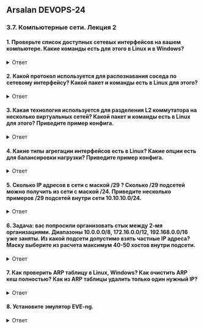 ## Arsalan DEVOPS-24

### 3.7. Компьютерные сети. Лекция 2

#### 1. Проверьте список доступных сетевых интерфейсов на вашем компьютере. Какие команды есть для этого в Linux и в Windows?

<details>
<summary>Ответ</summary>

![](dir37/3.7.1.png)
![](dir37/3.7.1_2.png)
</details>

#### 2. Какой протокол используется для распознавания соседа по сетевому интерфейсу? Какой пакет и команды есть в Linux для этого?

<details>
<summary>Ответ</summary>

![](dir37/3.7.2.png)
</details>

#### 3. Какая технология используется для разделения L2 коммутатора на несколько виртуальных сетей? Какой пакет и команды есть в Linux для этого? Приведите пример конфига.

<details>
<summary>Ответ</summary>

`VLAN (Virtual Local Area Network) - технология для создания логических сетей.`

![](dir37/3.7.3.png)
![](dir37/3.7.3_2.png)

</details>

#### 4. Какие типы агрегации интерфейсов есть в Linux? Какие опции есть для балансировки нагрузки? Приведите пример конфига.

<details>
<summary>Ответ</summary>

```
mode=0 (balance-rr) - Этот режим используется по-умолчанию, если в настройках не указано другое. balance-rr обеспечивает балансировку нагрузки и отказоустойчивость. В данном режиме пакеты отправляются "по кругу" от первого интерфейса к последнему и сначала. Если выходит из строя один из интерфейсов, пакеты отправляются на остальные оставшиеся.При подключении портов к разным коммутаторам, требует их настройки.
mode=1 (active-backup) - При active-backup один интерфейс работает в активном режиме, остальные в ожидающем. Если активный падает, управление передается одному из ожидающих. Не требует поддержки данной функциональности от коммутатора.
mode=2 (balance-xor) - Передача пакетов распределяется между объединенными интерфейсами по формуле ((MAC-адрес источника) XOR (MAC-адрес получателя)) % число интерфейсов. Один и тот же интерфейс работает с определённым получателем. Режим даёт балансировку нагрузки и отказоустойчивость.
mode=3 (broadcast) - Происходит передача во все объединенные интерфейсы, обеспечивая отказоустойчивость.
mode=4 (802.3ad) - Это динамическое объединение портов. В данном режиме можно получить значительное увеличение пропускной способности как входящего так и исходящего трафика, используя все объединенные интерфейсы. Требует поддержки режима от коммутатора, а так же (иногда) дополнительную настройку коммутатора.
mode=5 (balance-tlb) - Адаптивная балансировка нагрузки. При balance-tlb входящий трафик получается только активным интерфейсом, исходящий - распределяется в зависимости от текущей загрузки каждого интерфейса. Обеспечивается отказоустойчивость и распределение нагрузки исходящего трафика. Не требует специальной поддержки коммутатора.
mode=6 (balance-alb) - Адаптивная балансировка нагрузки (более совершенная). Обеспечивает балансировку нагрузки как исходящего, так и входящего трафика. Не требует специальной поддержки коммутатором, но требует возможности изменять MAC-адрес устройства.

```
![](dir37/3.7.4.png)

</details>

#### 5. Сколько IP адресов в сети с маской /29 ? Сколько /29 подсетей можно получить из сети с маской /24. Приведите несколько примеров /29 подсетей внутри сети 10.10.10.0/24.

<details>
<summary>Ответ</summary>

```
При маске /29 получится 8 адресов, используется только 6.
Сеть 10.10.10.0/24 можно разбить на 32 подсетей с маской /29. Примеры ниже.
```
![](dir37/3.7.5.png)

</details>

#### 6. Задача: вас попросили организовать стык между 2-мя организациями. Диапазоны 10.0.0.0/8, 172.16.0.0/12, 192.168.0.0/16 уже заняты. Из какой подсети допустимо взять частные IP адреса? Маску выберите из расчета максимум 40-50 хостов внутри подсети.

<details>
<summary>Ответ</summary>

``` 
Возьму из этой сети 100.64.0.0/10. Использую следующую подсеть 100.64.0.0/26 на выходе будет 62 ip адреса для использования. 
```
![](dir37/3.7.6.png)
</details>

#### 7. Как проверить ARP таблицу в Linux, Windows? Как очистить ARP кеш полностью? Как из ARP таблицы удалить только один нужный IP?

<details>
<summary>Ответ</summary>

![](dir37/3.7.7_1.png)
![](dir37/3.7.7_2.png)
</details>

#### 8. Установите эмулятор EVE-ng.

<details>
<summary>Ответ</summary>

``` 
Развернул эмулятор в внутри сети ЦОДа

```
</details>
